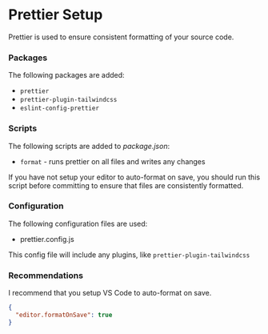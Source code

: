 # Prettier Setup

Prettier is used to ensure consistent formatting of your source code.

### Packages

The following packages are added:

- `prettier`
- `prettier-plugin-tailwindcss`
- `eslint-config-prettier`

### Scripts

The following scripts are added to _package.json_:

- `format` - runs prettier on all files and writes any changes

If you have not setup your editor to auto-format on save, you should run this
script before committing to ensure that files are consistently formatted.

### Configuration

The following configuration files are used:

- prettier.config.js

This config file will include any plugins, like `prettier-plugin-tailwindcss`

### Recommendations

I recommend that you setup VS Code to auto-format on save.

```json
{
  "editor.formatOnSave": true
}
```
